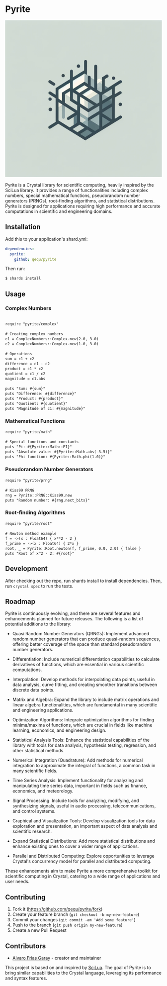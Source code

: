 # Pyrite

![Pyrite Logo](./logo/pyrite_logo.png)

Pyrite is a Crystal library for scientific computing, heavily inspired by the SciLua library. It provides a range of functionalities including complex numbers, special mathematical functions, pseudorandom number generators (PRNGs), root-finding algorithms, and statistical distributions. Pyrite is designed for applications requiring high performance and accurate computations in scientific and engineering domains.

## Installation

Add this to your application's shard.yml:

```yaml
dependencies:
  pyrite:
    github: qequ/pyrite
```

Then run:

```bash
$ shards install
```

## Usage

### Complex Numbers

```crystal

require "pyrite/complex"

# Creating complex numbers
c1 = ComplexNumbers::Complex.new(2.0, 3.0)
c2 = ComplexNumbers::Complex.new(1.0, 3.0)

# Operations
sum = c1 + c2
difference = c1 - c2
product = c1 * c2
quotient = c1 / c2
magnitude = c1.abs

puts "Sum: #{sum}"
puts "Difference: #{difference}"
puts "Product: #{product}"
puts "Quotient: #{quotient}"
puts "Magnitude of c1: #{magnitude}"

```

### Mathematical Functions
    
```crystal
require "pyrite/math"

# Special functions and constants
puts "Pi: #{Pyrite::Math::PI}"
puts "Absolute value: #{Pyrite::Math.abs(-3.5)}"
puts "Phi function: #{Pyrite::Math.phi(1.0)}"
```

### Pseudorandom Number Generators

```crystal
require "pyrite/prng"

# Kiss99 PRNG
rng = Pyrite::PRNG::Kiss99.new
puts "Random number: #{rng.next_bits}"
```

### Root-finding Algorithms

```crystal
require "pyrite/root"

# Newton method example
f = ->(x : Float64) { x**2 - 2 }
f_prime = ->(x : Float64) { 2*x }
root, _ = Pyrite::Root.newton(f, f_prime, 0.0, 2.0) { false }
puts "Root of x^2 - 2: #{root}"
```



## Development

After checking out the repo, run shards install to install dependencies. Then, run `crystal spec` to run the tests.


## Roadmap

Pyrite is continuously evolving, and there are several features and enhancements planned for future releases. The following is a list of potential additions to the library:

- Quasi Random Number Generators (QRNGs): Implement advanced random number generators that can produce quasi-random sequences, offering better coverage of the space than standard pseudorandom number generators.

- Differentiation: Include numerical differentiation capabilities to calculate derivatives of functions, which are essential in various scientific computations.

- Interpolation: Develop methods for interpolating data points, useful in data analysis, curve fitting, and creating smoother transitions between discrete data points.

- Matrix and Algebra: Expand the library to include matrix operations and linear algebra functionalities, which are fundamental in many scientific and engineering applications.

- Optimization Algorithms: Integrate optimization algorithms for finding minima/maxima of functions, which are crucial in fields like machine learning, economics, and engineering design.

- Statistical Analysis Tools: Enhance the statistical capabilities of the library with tools for data analysis, hypothesis testing, regression, and other statistical methods.

- Numerical Integration (Quadrature): Add methods for numerical integration to approximate the integral of functions, a common task in many scientific fields.

- Time Series Analysis: Implement functionality for analyzing and manipulating time series data, important in fields such as finance, economics, and meteorology.

- Signal Processing: Include tools for analyzing, modifying, and synthesizing signals, useful in audio processing, telecommunications, and control systems.

- Graphical and Visualization Tools: Develop visualization tools for data exploration and presentation, an important aspect of data analysis and scientific research.

- Expand Statistical Distributions: Add more statistical distributions and enhance existing ones to cover a wider range of applications.

- Parallel and Distributed Computing: Explore opportunities to leverage Crystal's concurrency model for parallel and distributed computing.

These enhancements aim to make Pyrite a more comprehensive toolkit for scientific computing in Crystal, catering to a wide range of applications and user needs.

## Contributing

1. Fork it (<https://github.com/qequ/pyrite/fork>)
2. Create your feature branch (`git checkout -b my-new-feature`)
3. Commit your changes (`git commit -am 'Add some feature'`)
4. Push to the branch (`git push origin my-new-feature`)
5. Create a new Pull Request

## Contributors

- [Alvaro Frias Garay](https://github.com/qequ) - creator and maintainer


This project is based on and inspired by [SciLua](https://github.com/stepelu/lua-sci). The goal of Pyrite is to bring similar capabilities to the Crystal language, leveraging its performance and syntax features.